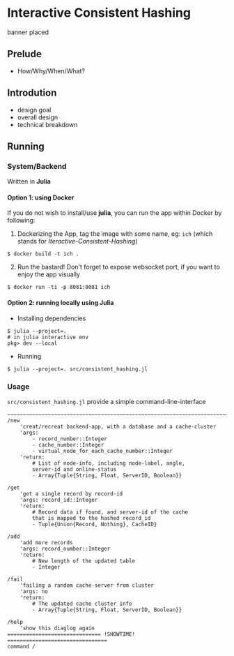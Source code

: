 # Interactive Consistent Hashing
banner placed

## Prelude
- How/Why/When/What?

## Introdution
- design goal
- overall design
- technical breakdown

## Running
### System/Backend
Written in **Julia**

#### Option 1: using Docker
If you do not wish to install/use **julia**, you can run the app within Docker by following:

1. Dockerizing the App, tag the image with some name, eg: `ich` (which stands for *Iteractive-Consistent-Hashing*)
```shell
$ docker build -t ich .
```

2. Run the bastard! Don't forget to expose websocket port, if you want to enjoy the app visually
```shell
$ docker run -ti -p 8081:8081 ich
```


#### Option 2: running locally using Julia
- Installing dependencies
```shell
$ julia --project=.
# in julia interactive env
pkg> dev --local
```


- Running
```shell
$ julia --project=. src/consistent_hashing.jl
```


### Usage
`src/consistent_hashing.jl` provide a simple command-line-interface

```shell
~~~~~~~~~~~~~~~~~~~~~~~~~~~~~~~~~~~~~~~~~~~~~~~~~~~~~~~~~~~~~~~~~~~~~~~~~~
/new
	'creat/recreat backend-app, with a database and a cache-cluster
	'args:
		- record_number::Integer
		- cache_number::Integer
		- virtual_node_for_each_cache_number::Integer
	'return:
		# List of node-info, including node-label, angle,
		server-id and online-status
		- Array{Tuple{String, Float, ServerID, Boolean}}

/get
	'get a single record by record-id
	'args: record_id::Integer
	'return:
		# Record data if found, and server-id of the cache
		that is mapped to the hashed record_id
		- Tuple{Union{Record, Nothing}, CacheID}

/add
	'add more records
	'args: record_number::Integer
	'return:
		# New length of the updated table
		- Integer

/fail
	'failing a random cache-server from cluster
	'args: no
	'return:
		# The updated cache cluster info
		- Array{Tuple{String, Float, ServerID, Boolean}}

/help
	'show this diaglog again
============================== !SHOWTIME! ================================
command /

```
